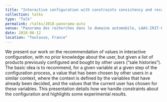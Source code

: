 ```yaml
---
title: "Interactive configuration with constraints consistency and recommendation"
collection: talks
type: "Talk"
permalink: /talks/2018-panorama-auto
venue: "Panorama des recherches dans le domaine automobile, LAAS-IRIT-Laplace"
date: 2018-06-12
location: "Toulouse, France"
---
```


We present our work on the recommendation of values in interactive configuration, with no prior knowledge about the user, but given a list of products previously configured and bought by other users (“sale histories”). The basic idea is to recommend, for a given variable at a given step of the configuration process, a value that has been chosen by other users in a similar context, where the context is defined by the variables that have already been decided, and the values that the current user has chosen for these variables. This presentation details how we handle constraints about the configuration and highlights some experimental results.

<!-- [Slides](https://www.laas.fr/public/sites/www.laas.fr.public/files/general/aide-a-la-configuration-interactive-de-vehicule_0.pdf) -->
